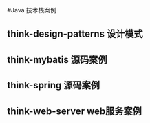 #Java 技术栈案例

## think-design-patterns 设计模式

## think-mybatis 源码案例

## think-spring 源码案例

## think-web-server web服务案例


